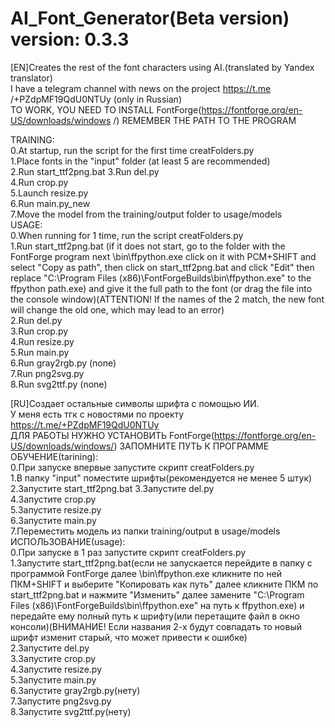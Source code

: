 # AI_Font_Generator(Beta version) version: 0.3.3  
 [EN]Creates the rest of the font characters using AI.(translated by Yandex translator)  
 I have a telegram channel with news on the project https://t.me /+PZdpMF19QdU0NTUy (only in Russian)  
 TO WORK, YOU NEED TO INSTALL FontForge(https://fontforge.org/en-US/downloads/windows /) REMEMBER THE PATH TO THE PROGRAM  

     
 TRAINING:  
    0.At startup, run the script for the first time creatFolders.py  
    1.Place fonts in the "input" folder (at least 5 are recommended)  
    2.Run start_ttf2png.bat
    3.Run del.py  
    4.Run crop.py  
    5.Launch resize.py  
    6.Run main.py_new  
    7.Move the model from the training/output folder to usage/models  
 USAGE:  
    0.When running for 1 time, run the script creatFolders.py  
    1.Run start_ttf2png.bat (if it does not start, go to the folder with the FontForge program next \bin\ffpython.exe click on it with PCM+SHIFT and select "Copy as path", then click on start_ttf2png.bat and click "Edit" then replace "C:\Program Files (x86)\FontForgeBuilds\bin\ffpython.exe" to the ffpython path.exe) and give it the full path to the font (or drag the file into the console window)(ATTENTION! If the names of the 2 match, the new font will change the old one, which may lead to an error)  
    2.Run del.py  
    3.Run crop.py  
    4.Run resize.py  
    5.Run main.py  
    6.Run gray2rgb.py (none)  
    7.Run png2svg.py  
    8.Run svg2ttf.py (none)  
       
 [RU]Создает остальные символы шрифта с помощью ИИ.  
 У меня есть тгк с новостями по проекту https://t.me/+PZdpMF19QdU0NTUy  
 ДЛЯ РАБОТЫ НУЖНО УСТАНОВИТЬ FontForge(https://fontforge.org/en-US/downloads/windows/) ЗАПОМНИТЕ ПУТЬ К ПРОГРАММЕ  
 ОБУЧЕНИЕ(tarining):  
    0.При запуске впервые запустите скрипт creatFolders.py  
    1.В папку "input" поместите шрифты(рекомендуется не менее 5 штук)  
    2.Запустите start_ttf2png.bat 
    3.Запустите del.py  
    4.Запустите crop.py  
    5.Запустите resize.py  
    6.Запустите main.py  
    7.Переместить модель из папки training/output в usage/models  
 ИСПОЛЬЗОВАНИЕ(usage):  
    0.При запуске в 1 раз запустите скрипт creatFolders.py  
    1.Запустите start_ttf2png.bat(если не запускается перейдите в папку с программой FontForge далее \bin\ffpython.exe кликните по ней ПКМ+SHIFT и выберите "Копировать как путь" далее кликните ПКМ по start_ttf2png.bat и нажмите "Изменить" далее замените "C:\Program Files (x86)\FontForgeBuilds\bin\ffpython.exe" на путь к ffpython.exe) и передайте ему полный путь к шрифту(или перетащите файл в окно консоли)(ВНИМАНИЕ! Если названия 2-х будут совпадать то новый шрифт изменит старый, что может привести к ошибке)  
    2.Запустите del.py  
    3.Запустите crop.py  
    4.Запустите resize.py  
    5.Запустите main.py  
    6.Запустите gray2rgb.py(нету)  
    7.Запустите png2svg.py  
    8.Запустите svg2ttf.py(нету)  
    
